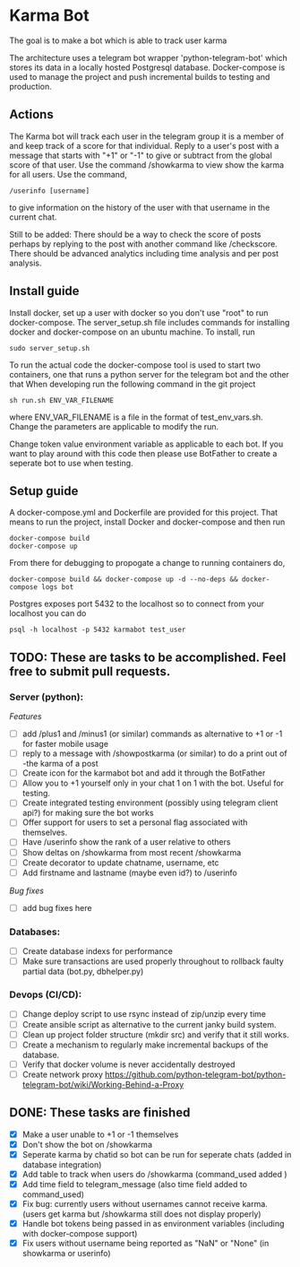 # Karma Bot
The goal is to make a bot which is able to track user karma 

The architecture uses a telegram bot wrapper 'python-telegram-bot' which stores its data in a locally hosted Postgresql database.
Docker-compose is used to manage the project and push incremental builds to testing and production.

## Actions
The Karma bot will track each user in the telegram group it is a member of and keep track of a score for that individual. 
Reply to a user's post with a message that starts with "+1" or "-1" to give or subtract from the global score of that user.
Use the command /showkarma to view show the karma for all users. Use the command,
```
/userinfo [username]
```
to give information on the history of the user with that username in the current chat.

Still to be added:
There should be a way to check the score of posts perhaps by replying to the post with another command like /checkscore.
There should be advanced analytics including time analysis and per post analysis. 

## Install guide
Install docker, set up a user with docker so you don't use "root" to run docker-compose.
The server_setup.sh file includes commands for installing docker and docker-compose on an ubuntu machine. To install, run
```
sudo server_setup.sh
```

To run the actual code the docker-compose tool is used to start two containers, one that runs a python server for the telegram bot and the other that 
When developing run the following command in the git project 
```
sh run.sh ENV_VAR_FILENAME
```
where ENV_VAR_FILENAME is a file in the format of test_env_vars.sh. Change the parameters are applicable to modify the run.


Change token value environment variable as applicable to each bot. If you want to play around with this code then please use BotFather to create a seperate bot to use when testing.

## Setup guide

A docker-compose.yml and Dockerfile are provided for this project. That means to run the project, install Docker and docker-compose and then run
```
docker-compose build
docker-compose up
```

From there for debugging to propogate a change to running containers do,
```
docker-compose build && docker-compose up -d --no-deps && docker-compose logs bot
```

Postgres exposes port 5432 to the localhost so to connect from your localhost you can do
```
psql -h localhost -p 5432 karmabot test_user
```

## TODO: These are tasks to be accomplished. Feel free to submit pull requests.

### Server (python):
*Features*
- [ ] add /plus1 and /minus1 (or similar) commands as alternative to +1 or -1 for faster mobile usage
- [ ] reply to a message with /showpostkarma (or similar) to do a print out of -the karma of a post
- [ ] Create icon for the karmabot bot and add it through the BotFather
- [ ] Allow you to +1 yourself only in your chat 1 on 1 with the bot. Useful for testing.
- [ ] Create integrated testing environment (possibly using telegram client api?) for making sure the bot works
- [ ] Offer support for users to set a personal flag associated with themselves.
- [ ] Have /userinfo show the rank of a user relative to others
- [ ] Show deltas on /showkarma from most recent /showkarma
- [ ] Create decorator to update chatname, username, etc
- [ ] Add firstname and lastname (maybe even id?) to /userinfo 

*Bug fixes*
- [ ] add bug fixes here

### Databases:
- [ ] Create database indexs for performance
- [ ] Make sure transactions are used properly throughout to rollback faulty partial data (bot.py, dbhelper.py)

### Devops (CI/CD):
- [ ] Change deploy script to use rsync instead of zip/unzip every time
- [ ] Create ansible script as alternative to the current janky build system.
- [ ] Clean up project folder structure (mkdir src) and verify that it still works.
- [ ] Create a mechanism to regularly make incremental backups of the database.
- [ ] Verify that docker volume is never accidentally destroyed
- [ ] Create network proxy https://github.com/python-telegram-bot/python-telegram-bot/wiki/Working-Behind-a-Proxy

## DONE: These tasks are finished
- [x] Make a user unable to +1 or -1 themselves
- [x] Don't show the bot on /showkarma
- [x] Seperate karma by chatid so bot can be run for seperate chats (added in database integration)
- [x] Add table to track when users do /showkarma (command_used added )
- [x] Add time field to telegram_message (also time field added to command_used)
- [x] Fix bug: currently users without usernames cannot receive karma. (users get karma but /showkarma still does not display properly)
- [x] Handle bot tokens being passed in as environment variables (including with docker-compose support)
- [x] Fix users without username being reported as "NaN"  or "None" (in showkarma or userinfo)